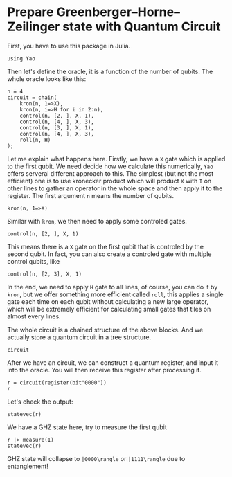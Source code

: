# Prepare Greenberger–Horne–Zeilinger state with Quantum Circuit

First, you have to use this package in Julia.

```@example GHZ
using Yao
```

Then let's define the oracle, it is a function of the number of qubits.
The whole oracle looks like this:


```@example GHZ
n = 4
circuit = chain(
    kron(n, 1=>X),
    kron(n, i=>H for i in 2:n),
    control(n, [2, ], X, 1),
    control(n, [4, ], X, 3),
    control(n, [3, ], X, 1),
    control(n, [4, ], X, 3),
    roll(n, H)
);
```

Let me explain what happens here. Firstly, we have a `X` gate which is applied to the first
qubit. We need decide how we calculate this numerically, `Yao` offers serveral different approach
to this. The simplest (but not the most efficient) one is to use kronecker product which will
product `X` with `I` on other lines to gather an operator in the whole space and then apply it
to the register. The first argument `n` means the number of qubits.


```@example GHZ
kron(n, 1=>X)
```

Similar with `kron`, we then need to apply some controled gates.

```@example GHZ
control(n, [2, ], X, 1)
```

This means there is a `X` gate on the first qubit that is controled by the second qubit. In fact,
you can also create a controled gate with multiple control qubits, like

```@example GHZ
control(n, [2, 3], X, 1)
```

In the end, we need to apply `H` gate to all lines, of course, you can do it by `kron`,
but we offer something more efficient called `roll`, this applies a single gate each time
on each qubit without calculating a new large operator, which will be extremely efficient
for calculating small gates that tiles on almost every lines.

The whole circuit is a chained structure of the above blocks. And we actually store a quantum
circuit in a tree structure.

```@example GHZ
circuit
```

After we have an circuit, we can construct a quantum register, and
input it into the oracle. You will then receive this register after
processing it.

```@example GHZ
r = circuit(register(bit"0000"))
r
```

Let's check the output:

```@example GHZ
statevec(r)
```

We have a GHZ state here, try to measure the first qubit

```@example GHZ
r |> measure(1)
statevec(r)
```

GHZ state will collapse to ``|0000\rangle`` or ``|1111\rangle`` due to entanglement!
